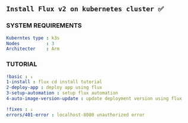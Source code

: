## ` Install Flux v2 on kubernetes cluster ✅ `


### SYSTEM REQUIREMENTS
```yaml
Kuberntes type : k3s
Nodes          : 3  
Architecter    : Arm
```

### TUTORIAL 
```yaml
!basic : ↓
1-install : flux cd install tutorial
2-deploy-app : deploy app using flux
3-setup-automation : setup flux automation
4-auto-image-version-update : update deployment version using flux

!fixes : ↓
errors/401-error : localhost-8080 unauthorized error
```